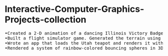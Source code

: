# Interactive-Computer-Graphics-Projects-collection
<pre>
•Created a 2-D animation of a dancing Illinois Victory Badge.
•Built a flight simulator game. Generated the terrain using the Diamond-Square algorithm. Used Blinn-Phong illumination model and Phong shading with a colormap. Added a weather-change feature.
•Wrote an app that loads the Utah teapot and renders it with environment mapping. Added the Quaternions option for the player to modify the teapot position.
•Rendered a system of rainbow-colored bouncing spheres in 3D with the effect of gravity and friction.
</pre>
